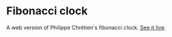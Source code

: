 # Fibonacci clock

A web version of Philippe Chrétien's fibonacci clock. [See it live](http://tts.eng.br/fibonacci-clock).

